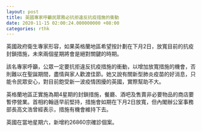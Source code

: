 ```yaml
---
layout: post
title: 英國專家呼籲民眾務必抗拒違反抗疫措施的衝動　
date: 2020-11-15 02:00:24.000000000 +08:00
categories: rthk
---
```


英國政府衛生專家形容，如果英格蘭地區希望按計劃在下月2日，放寬目前的抗疫封鎖措施，未來兩個星期將會是絕對關鍵的時期。

該名專家呼籲，公眾一定要抗拒違反抗疫措施的衝動，以增加放寬措施的機會，否則難以在聖誕期間，盡情與家人歡渡佳節。她又說有關新型肺炎疫苗的好消息，只能令民眾安心，對目前飽受新一波疫情困擾的英國，實際幫助不大。

英格蘭地區正實施為期4星期的封鎖措施，餐廳、酒吧及售賣非必要物品的商店要暫停營業。首相約翰遜早前堅持，措施會如期在下月2日放寬，但內閣辦公室事務部長高文浩曾經表示，措施有機會維持下去。

英國在當地星期六，新增約26860宗確診個案。

